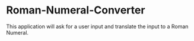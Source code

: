 # Roman-Numeral-Converter
This application will ask for a user input and translate the input to a Roman Numeral. 
